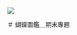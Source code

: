 <img src=https://www.ncnu.edu.tw/ncnuweb/units/share/全校共用/web_material/images/banner/banner_22.gif>
 
＃ 蝴蝶圖鑑＿期末專題
